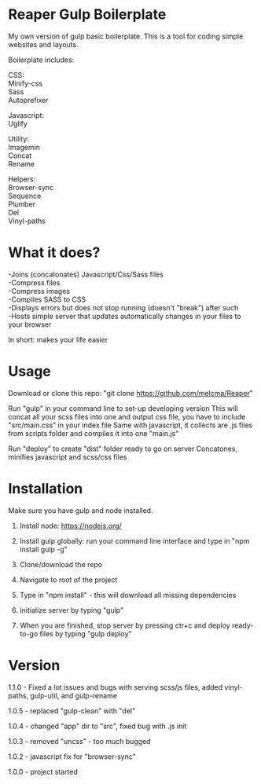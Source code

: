 Reaper Gulp Boilerplate
==========================
My own version of gulp basic boilerplate. This is a tool for coding simple websites and layouts.

Boilerplate includes:

CSS:  
Minify-css  
Sass  
Autoprefixer  

Javascript:  
Uglify  

Utility:  
Imagemin  
Concat  
Rename  

Helpers:  
Browser-sync  
Sequence  
Plumber  
Del  
Vinyl-paths  

What it does?
==========================
-Joins (concatonates) Javascript/Css/Sass files  
-Compress files  
-Compress images  
-Compiles SASS to CSS  
-Displays errors but does not stop running (doesn't "break") after such  
-Hosts simple server that updates automatically changes in your files to your browser  

In short: makes your life easier


Usage
==========================
Download or clone this repo: "git clone https://github.com/melcma/Reaper"

Run "gulp" in your command line to set-up developing version
This will concat all your scss files into one and output css file, you have to include "src/main.css" in your index file
Same with javascript, it collects are .js files from scripts folder and compiles it into one "main.js"

Run "deploy" to create "dist" folder ready to go on server
Concatones, minifies javascript and scss/css files


Installation
==========================
Make sure you have gulp and node installed.

1. Install node: https://nodejs.org/  

2. Install gulp globally: run your command line interface and type in "npm install gulp -g"  

3. Clone/download the repo  

4. Navigate to root of the project  

5. Type in "npm install" - this will download all missing dependencies  

6. Initialize server by typing "gulp"  

7. When you are finished, stop server by pressing ctr+c and deploy ready-to-go files by typing "gulp deploy"



Version
==========================

1.1.0 - Fixed a lot issues and bugs with serving scss/js files, added vinyl-paths, gulp-util, and gulp-rename  

1.0.5 - replaced "gulp-clean" with "del"  

1.0.4 - changed "app" dir to "src", fixed bug with .js init  

1.0.3 - removed "uncss" - too much bugged  

1.0.2 - javascript fix for "browser-sync"  

1.0.0 - project started

